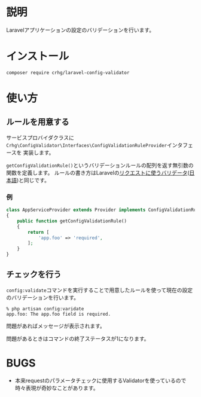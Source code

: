 # 説明

Laravelアプリケーションの設定のバリデーションを行います。

# インストール

```console
composer require crhg/laravel-config-validator
```

# 使い方

## ルールを用意する

サービスプロバイダクラスに`Crhg\ConfigValidator\Interfaces\ConfigValidationRuleProvider`インタフェースを
実装します。

`getConfigValidationRule()`というバリデーションルールの配列を返す無引数の関数を定義します。
ルールの書き方はLaravelの[リクエストに使うバリデータ](https://laravel.com/docs/master/validation)([日本語](https://readouble.com/laravel/master/ja/validation.html))と同じです。

### 例

```php
class AppServiceProvider extends Provider implements ConfigValidationRuleProvider
{
    public function getConfigValidationRule()
    {
        return [
            'app.foo' => 'required',
        ];
    }
}

```

## チェックを行う

`config:validate`コマンドを実行することで用意したルールを使って現在の設定のバリデーションを行います。

```console
% php artisan config:varidate
app.foo: The app.foo field is required.
```

問題があればメッセージが表示されます。

問題があるときはコマンドの終了ステータスが1になります。

# BUGS

* 本来requestのパラメータチェックに使用するValidatorを使っているので時々表現が奇妙なことがあります。